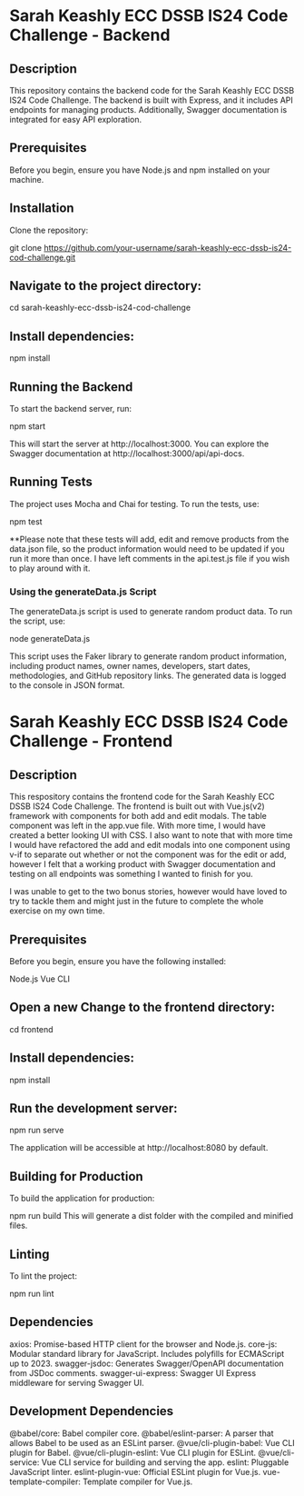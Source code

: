 # Sarah Keashly ECC DSSB IS24 Code Challenge - Backend

## Description
This repository contains the backend code for the Sarah Keashly ECC DSSB IS24 Code Challenge. The backend is built with Express, and it includes API endpoints for managing products. Additionally, Swagger documentation is integrated for easy API exploration.

## Prerequisites
Before you begin, ensure you have Node.js and npm installed on your machine.

## Installation
Clone the repository:

git clone https://github.com/your-username/sarah-keashly-ecc-dssb-is24-cod-challenge.git

## Navigate to the project directory:

cd sarah-keashly-ecc-dssb-is24-cod-challenge

## Install dependencies:

npm install

## Running the Backend
To start the backend server, run:

npm start

This will start the server at http://localhost:3000. You can explore the Swagger documentation at http://localhost:3000/api/api-docs.

## Running Tests
The project uses Mocha and Chai for testing. To run the tests, use:

npm test

**Please note that these tests will add, edit and remove products from the data.json file, so the product information would need to be updated if you run it more than once. I have left comments in the api.test.js file if you wish to play around with it. 

### Using the generateData.js Script
The generateData.js script is used to generate random product data. To run the script, use:

node generateData.js

This script uses the Faker library to generate random product information, including product names, owner names, developers, start dates, methodologies, and GitHub repository links. The generated data is logged to the console in JSON format.

# Sarah Keashly ECC DSSB IS24 Code Challenge - Frontend

## Description
This respository contains the frontend code for the Sarah Keashly ECC DSSB IS24 Code Challenge. The frontend is built out with Vue.js(v2) framework with components for both add and edit modals. The table component was left in the app.vue file. With more time, I would have created a better looking UI with CSS.  I also want to note that with more time I would have refactored the add and edit modals into one component using v-if to separate out whether or not the component was for the edit or add, however I felt that a working product with Swagger documentation and testing on all endpoints was something I wanted to finish for you.

I was unable to get to the two bonus stories, however would have loved to try to tackle them and might just in the future to complete the whole exercise on my own time. 

## Prerequisites
Before you begin, ensure you have the following installed:

Node.js
Vue CLI

## Open a new Change to the frontend directory:

cd frontend

## Install dependencies:

npm install

## Run the development server:

npm run serve

The application will be accessible at http://localhost:8080 by default.

## Building for Production
To build the application for production:

npm run build
This will generate a dist folder with the compiled and minified files.

## Linting
To lint the project:

npm run lint


## Dependencies
axios: Promise-based HTTP client for the browser and Node.js.
core-js: Modular standard library for JavaScript. Includes polyfills for ECMAScript up to 2023.
swagger-jsdoc: Generates Swagger/OpenAPI documentation from JSDoc comments.
swagger-ui-express: Swagger UI Express middleware for serving Swagger UI.

## Development Dependencies
@babel/core: Babel compiler core.
@babel/eslint-parser: A parser that allows Babel to be used as an ESLint parser.
@vue/cli-plugin-babel: Vue CLI plugin for Babel.
@vue/cli-plugin-eslint: Vue CLI plugin for ESLint.
@vue/cli-service: Vue CLI service for building and serving the app.
eslint: Pluggable JavaScript linter.
eslint-plugin-vue: Official ESLint plugin for Vue.js.
vue-template-compiler: Template compiler for Vue.js.